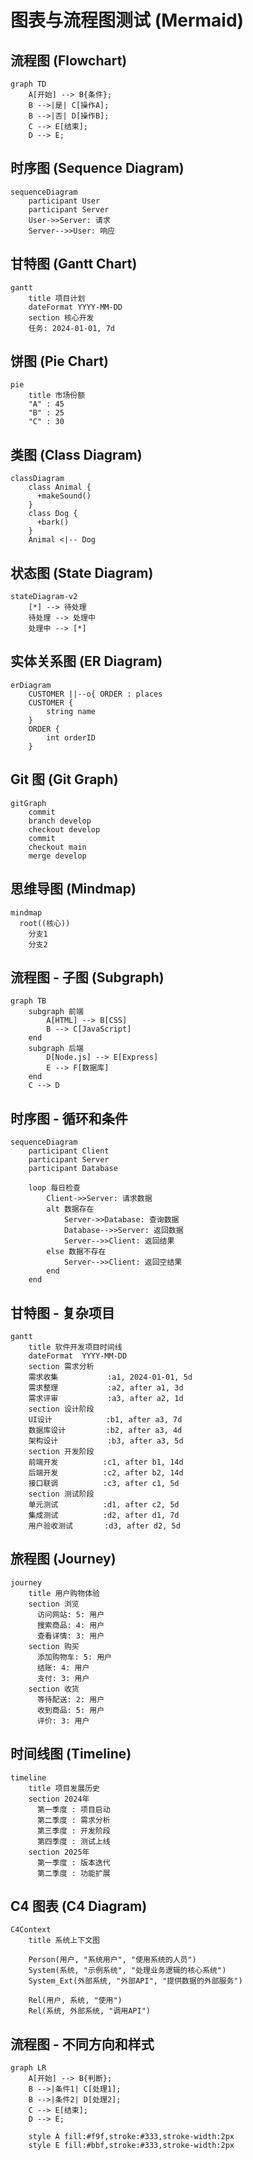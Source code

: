 # 图表与流程图测试 (Mermaid)

## 流程图 (Flowchart)
```mermaid
graph TD
    A[开始] --> B{条件};
    B -->|是| C[操作A];
    B -->|否| D[操作B];
    C --> E[结束];
    D --> E;
```

## 时序图 (Sequence Diagram)
```mermaid
sequenceDiagram
    participant User
    participant Server
    User->>Server: 请求
    Server-->>User: 响应
```

## 甘特图 (Gantt Chart)
```mermaid
gantt
    title 项目计划
    dateFormat YYYY-MM-DD
    section 核心开发
    任务: 2024-01-01, 7d
```

## 饼图 (Pie Chart)
```mermaid
pie
    title 市场份额
    "A" : 45
    "B" : 25
    "C" : 30
```

## 类图 (Class Diagram)
```mermaid
classDiagram
    class Animal {
      +makeSound()
    }
    class Dog {
      +bark()
    }
    Animal <|-- Dog
```

## 状态图 (State Diagram)
```mermaid
stateDiagram-v2
    [*] --> 待处理
    待处理 --> 处理中
    处理中 --> [*]
```

## 实体关系图 (ER Diagram)
```mermaid
erDiagram
    CUSTOMER ||--o{ ORDER : places
    CUSTOMER {
        string name
    }
    ORDER {
        int orderID
    }
```

## Git 图 (Git Graph)
```mermaid
gitGraph
    commit
    branch develop
    checkout develop
    commit
    checkout main
    merge develop
```

## 思维导图 (Mindmap)
```mermaid
mindmap
  root((核心))
    分支1
    分支2
```

## 流程图 - 子图 (Subgraph)
```mermaid
graph TB
    subgraph 前端
        A[HTML] --> B[CSS]
        B --> C[JavaScript]
    end
    subgraph 后端
        D[Node.js] --> E[Express]
        E --> F[数据库]
    end
    C --> D
```

## 时序图 - 循环和条件
```mermaid
sequenceDiagram
    participant Client
    participant Server
    participant Database

    loop 每日检查
        Client->>Server: 请求数据
        alt 数据存在
            Server->>Database: 查询数据
            Database-->>Server: 返回数据
            Server-->>Client: 返回结果
        else 数据不存在
            Server-->>Client: 返回空结果
        end
    end
```

## 甘特图 - 复杂项目
```mermaid
gantt
    title 软件开发项目时间线
    dateFormat  YYYY-MM-DD
    section 需求分析
    需求收集           :a1, 2024-01-01, 5d
    需求整理           :a2, after a1, 3d
    需求评审           :a3, after a2, 1d
    section 设计阶段
    UI设计            :b1, after a3, 7d
    数据库设计         :b2, after a3, 4d
    架构设计           :b3, after a3, 5d
    section 开发阶段
    前端开发          :c1, after b1, 14d
    后端开发          :c2, after b2, 14d
    接口联调          :c3, after c1, 5d
    section 测试阶段
    单元测试          :d1, after c2, 5d
    集成测试          :d2, after d1, 7d
    用户验收测试       :d3, after d2, 5d
```

## 旅程图 (Journey)
```mermaid
journey
    title 用户购物体验
    section 浏览
      访问网站: 5: 用户
      搜索商品: 4: 用户
      查看详情: 3: 用户
    section 购买
      添加购物车: 5: 用户
      结账: 4: 用户
      支付: 3: 用户
    section 收货
      等待配送: 2: 用户
      收到商品: 5: 用户
      评价: 3: 用户
```

## 时间线图 (Timeline)
```mermaid
timeline
    title 项目发展历史
    section 2024年
      第一季度 : 项目启动
      第二季度 : 需求分析
      第三季度 : 开发阶段
      第四季度 : 测试上线
    section 2025年
      第一季度 : 版本迭代
      第二季度 : 功能扩展
```

## C4 图表 (C4 Diagram)
```mermaid
C4Context
    title 系统上下文图

    Person(用户, "系统用户", "使用系统的人员")
    System(系统, "示例系统", "处理业务逻辑的核心系统")
    System_Ext(外部系统, "外部API", "提供数据的外部服务")

    Rel(用户, 系统, "使用")
    Rel(系统, 外部系统, "调用API")
```

## 流程图 - 不同方向和样式
```mermaid
graph LR
    A[开始] --> B{判断};
    B -->|条件1| C[处理1];
    B -->|条件2| D[处理2];
    C --> E[结束];
    D --> E;

    style A fill:#f9f,stroke:#333,stroke-width:2px
    style E fill:#bbf,stroke:#333,stroke-width:2px
```
